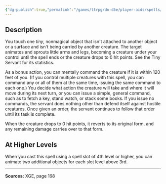 ```yaml
---
{"dg-publish":true,"permalink":"/games/ttrpg/dn-d5e/player-aids/spells/level-3/tiny-servant/","tags":["TTRPG/DND/5e","verbal","somatic"]}
---
```



## Description
You touch one *tiny*, nonmagical object that isn't attached to another object or a surface and isn't being carried by another creature.
The target animates and sprouts little arms and legs, becoming a creature under your control until the spell ends or the creature drops to 0 hit points.
See the Tiny Servant for its statistics.

As a bonus action, you can mentally command the creature if it is within 120 feet of you.
(If you control multiple creatures with this spell, you can command any or all of them at the same time, issuing the same command to each one.)
You decide what action the creature will take and where it will move during its next turn, or you can issue a simple, general command, such as to fetch a key, stand watch, or stack some books.
If you issue no commands, the servant does nothing other than defend itself against hostile creatures.
Once given an order, the servant continues to follow that order until its task is complete.

When the creature drops to 0 hit points, it reverts to its original form, and any remaining damage carries over to that form.

## At Higher Levels
When you cast this spell using a spell slot of 4th level or higher, you can animate two additional objects for each slot level above 3rd.

---

**Sources:** XGE, page 168
